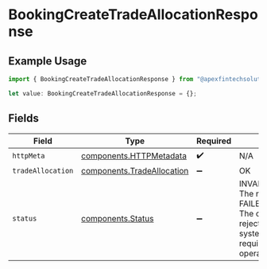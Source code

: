 # BookingCreateTradeAllocationResponse

## Example Usage

```typescript
import { BookingCreateTradeAllocationResponse } from "@apexfintechsolutions/ascend-sdk/models/operations";

let value: BookingCreateTradeAllocationResponse = {};
```

## Fields

| Field                                                                                                                                                                     | Type                                                                                                                                                                      | Required                                                                                                                                                                  | Description                                                                                                                                                               |
| ------------------------------------------------------------------------------------------------------------------------------------------------------------------------- | ------------------------------------------------------------------------------------------------------------------------------------------------------------------------- | ------------------------------------------------------------------------------------------------------------------------------------------------------------------------- | ------------------------------------------------------------------------------------------------------------------------------------------------------------------------- |
| `httpMeta`                                                                                                                                                                | [components.HTTPMetadata](../../models/components/httpmetadata.md)                                                                                                        | :heavy_check_mark:                                                                                                                                                        | N/A                                                                                                                                                                       |
| `tradeAllocation`                                                                                                                                                         | [components.TradeAllocation](../../models/components/tradeallocation.md)                                                                                                  | :heavy_minus_sign:                                                                                                                                                        | OK                                                                                                                                                                        |
| `status`                                                                                                                                                                  | [components.Status](../../models/components/status.md)                                                                                                                    | :heavy_minus_sign:                                                                                                                                                        | INVALID_ARGUMENT: The request is not valid.<br/>FAILED_PRECONDITION: The operation was rejected because the system is not in a state required for the operation's processing. |